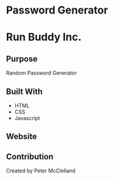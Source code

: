 # Password Generator
# Run Buddy Inc.

## Purpose
Random Password Generator

## Built With
* HTML
* CSS
* Javascript

## Website


## Contribution
Created by Peter McClelland

